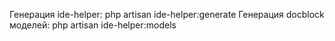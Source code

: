 Генерация ide-helper: php artisan ide-helper:generate
Генерация docblock моделей: php artisan ide-helper:models
